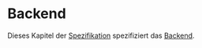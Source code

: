 # Backend

Dieses Kapitel der
[Spezifikation](Spezifikation-GE.md)
spezifiziert das
[Backend](Backend-GE.md).